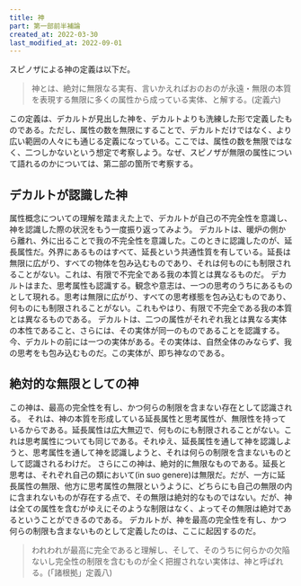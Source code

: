 ```yaml
---
title: 神
part: 第一部前半補論
created_at: 2022-03-30
last_modified_at: 2022-09-01
---
```


スピノザによる神の定義は以下だ。

>神とは、絶対に無限なる実有、言いかえればおのおのが永遠・無限の本質を表現する無限に多くの属性から成っている実体、と解する。(定義六)

この定義は、デカルトが見出した神を、デカルトよりも洗練した形で定義したものである。ただし、属性の数を無限にすることで、デカルトだけではなく、より広い範囲の人々にも通じる定義になっている。ここでは、属性の数を無限ではなく、二つしかないという想定で考察しよう。なぜ、スピノザが無限の属性について語れるのかについては、第二部の箇所で考察する。

## デカルトが認識した神

属性概念についての理解を踏まえた上で、デカルトが自己の不完全性を意識し、神を認識した際の状況をもう一度振り返ってみよう。
デカルトは、暖炉の側から離れ、外に出ることで我の不完全性を意識した。このときに認識したのが、延長属性だ。外界にあるものはすべて、延長という共通性質を有している。延長は無限に広がり、すべての物体を包み込むものであり、それは何ものにも制限されることがない。これは、有限で不完全である我の本質とは異なるものだ。
デカルトはまた、思考属性も認識する。観念や意志は、一つの思考のうちにあるものとして現れる。思考は無限に広がり、すべての思考様態を包み込むものであり、何ものにも制限されることがない。これもやはり、有限で不完全である我の本質とは異なるものである。
デカルトは、二つの属性がそれぞれ我とは異なる実体の本性であること、さらには、その実体が同一のものであることを認識する。今、デカルトの前には一つの実体がある。その実体は、自然全体のみならず、我の思考をも包み込むものだ。この実体が、即ち神なのである。

## 絶対的な無限としての神

この神は、最高の完全性を有し、かつ何らの制限を含まない存在として認識される。
それは、神の本質を形成している延長属性と思考属性が、無限性を持っているからである。延長属性は広大無辺で、何ものにも制限されることがない。これは思考属性についても同じである。それゆえ、延長属性を通して神を認識しようと、思考属性を通して神を認識しようと、それは何らの制限を含まないものとして認識されるわけだ。
さらにこの神は、絶対的に無限なものである。延長と思考は、それぞれ自己の類において(in suo genere)は無限だ。だが、一方に延長属性の無限、他方に思考属性の無限というように、どちらにも自己の無限の内に含まれないものが存在する点で、その無限は絶対的なものではない。だが、神は全ての属性を含むがゆえにそのような制限はなく、よってその無限は絶対であるということができるのである。
デカルトが、神を最高の完全性を有し、かつ何らの制限も含まないものとして定義したのは、ここに起因するのだ。

>われわれが最高に完全であると理解し、そして、そのうちに何らかの欠陥ないし完全性の制限を含むものが全く把握されない実体は、神と呼ばれる。(「諸根拠」定義八)
